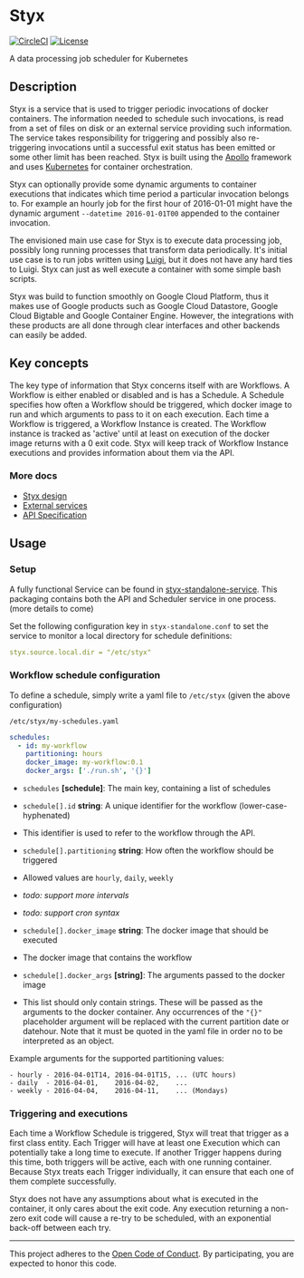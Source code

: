 # Styx

[![CircleCI](https://circleci.com/gh/spotify/styx/tree/master.svg?style=shield)](https://circleci.com/gh/spotify/styx)
[![License](https://img.shields.io/github/license/spotify/styx.svg)](LICENSE.txt)

A data processing job scheduler for Kubernetes 

## Description

Styx is a service that is used to trigger periodic invocations of docker containers. The
information needed to schedule such invocations, is read from a set of files on disk or an
external service providing such information. The service takes responsibility for triggering
and possibly also re-triggering invocations until a successful exit status has been emitted
or some other limit has been reached. Styx is built using the [Apollo] framework and uses
[Kubernetes] for container orchestration.

Styx can optionally provide some dynamic arguments to container executions that indicates
which time period a particular invocation belongs to. For example an hourly job for the first
hour of 2016-01-01 might have the dynamic argument `--datetime 2016-01-01T00` appended to the
container invocation.

The envisioned main use case for Styx is to execute data processing job, possibly long running
processes that transform data periodically. It's initial use case is to run jobs written using
[Luigi], but it does not have any hard ties to Luigi. Styx can just as well execute a container
with some simple bash scripts.

Styx was build to function smoothly on Google Cloud Platform, thus it makes use of Google products
such as Google Cloud Datastore, Google Cloud Bigtable and Google Container Engine. However, the 
integrations with these products are all done through clear interfaces and other backends can 
easily be added.

## Key concepts

The key type of information that Styx concerns itself with are Workflows. A Workflow is either
enabled or disabled and is has a Schedule. A Schedule specifies how often a Workflow should be 
triggered, which docker image to run and which arguments to pass to it on each execution. Each time
a Workflow is triggered, a Workflow Instance is created. The Workflow instance is tracked as 
'active' until at least on execution of the docker image returns with a 0 exit code. Styx will keep
track of Workflow Instance executions and provides information about them via the API.

### More docs

* [Styx design](doc/design-overview.md)
* [External services](doc/external-services.md)
* [API Specification](doc/api.apib)


## Usage

### Setup

A fully functional Service can be found in [styx-standalone-service](./styx-standalone-service). 
This packaging contains both the API and Scheduler service in one process. (more details to come)

Set the following configuration key in `styx-standalone.conf` to set the service to monitor a local 
directory for schedule definitions:

```yaml
styx.source.local.dir = "/etc/styx"
```

### Workflow schedule configuration

To define a schedule, simply write a  yaml file to `/etc/styx` (given the above configuration)

`/etc/styx/my-schedules.yaml`
```yaml
schedules:
  - id: my-workflow
    partitioning: hours
    docker_image: my-workflow:0.1
    docker_args: ['./run.sh', '{}']
```

- `schedules` **[schedule]**: The main key, containing a list of schedules

- `schedule[].id` **string**: A unique identifier for the workflow (lower-case-hyphenated)
 - This identifier is used to refer to the workflow through the API.

- `schedule[].partitioning` **string**: How often the workflow should be triggered
 - Allowed values are `hourly`, `daily`, `weekly`
  - *todo: support more intervals*
  - *todo: support cron syntax*

- `schedule[].docker_image` **string**: The docker image that should be executed
 - The docker image that contains the workflow

- `schedule[].docker_args` **[string]**: The arguments passed to the docker image
 - This list should only contain strings. These will be passed as the arguments to the docker
container. Any occurrences of the `"{}"` placeholder argument will be replaced with the current
partition date or datehour. Note that it must be quoted in the yaml file in order no to be
interpreted as an object.

Example arguments for the supported partitioning values:
```
- hourly - 2016-04-01T14, 2016-04-01T15, ... (UTC hours)
- daily  - 2016-04-01,    2016-04-02,    ...
- weekly - 2016-04-04,    2016-04-11,    ... (Mondays)
```

### Triggering and executions

Each time a Workflow Schedule is triggered, Styx will treat that trigger as a first class
entity. Each Trigger will have at least one Execution which can potentially take a long time
to execute. If another Trigger happens during this time, both triggers will be active, each
with one running container. Because Styx treats each Trigger individually, it can ensure that
each one of them complete successfully.

Styx does not have any assumptions about what is executed in the container, it only cares about
the exit code. Any execution returning a non-zero exit code will cause a re-try to be scheduled,
with an exponential back-off between each try.

---

This project adheres to the [Open Code of Conduct][code-of-conduct]. By participating, you are
expected to honor this code.

[Kubernetes]: http://kubernetes.io/
[Apollo]: https://spotify.github.io/apollo/
[Luigi]: https://github.com/spotify/luigi
[code-of-conduct]: https://github.com/spotify/code-of-conduct/blob/master/code-of-conduct.md
